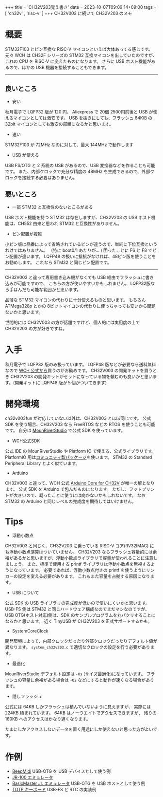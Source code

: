 +++
title = 'CH32V203覚え書き'
date = 2023-10-07T09:09:14+09:00
tags =  [ 'ch32v' , 'risc-v' ]
+++
CH32V003 に続いて CH32V203 のメモ

# 概要

STM32F103 とピン互換な RISC-V マイコンといえば大体あってる感じです。
元々 WCH は CH32F シリーズの STM32 互換マイコンを出していたのですが、これの CPU を RISC-V に変えたものになります。
さらに USB ホスト機能があるので、ほかの USB 機器を接続することもできます。

--- 

## 良いところ

- 安い

秋月電子で LQFP32 版が 120 円、
Aliexpress で 20個 2500円前後と USB が使えるマイコンとしては激安です。
USB を抜きにしても、フラッシュ 64KiB の 32bit マイコンとしても激安の部類になるかと思います。

- 速い

STM32F103 が 72MHz なのに対して、最大 144MHz で動作します

- USB が使える

USB FS/OTG と 2 系統の USB があるので、USB 変換器などを作ることも可能です。
また、内部クロックで充分な精度の 48MHz を生成できるので、外部クロックを接続する必要はありません。

## 悪いところ

- 一部 STM32 と互換性のないところがある

USB ホスト機能を持つ STM32 は存在しますが、CH32V203 の USB ホスト機能は、CH552 由来と思われ STM32 と互換性がありません。

- ピン配置が複雑

小ピン版は品番によって省略されているピンが違うので、単純に下位互換というわけではありません。
（特に boot0/1 あたりが… )
困ったことに F6 と F8 でピン配置が違います。
LQFP48 の扱いに抵抗がなければ、48ピン版を使うことをお勧めします。
これなら STM32 と同じピン配置です。<br>

---

CH32V003 と違って専用書き込み機がなくても USB 経由でフラッシュに書き込みが可能ですので、
こちらの方が使いやすいかもしれません。
LQFP32版なら手はんだも可能な範囲かと思います。<br>

品薄な STM32 マイコンの代わりに十分使えるものと思います。
もちろん ATMega328p とかの 8ビットマイコンの代わりに使っちゃっても安いから問題ないかと思います。<br>

世間的には CH32V003 の方が話題ですけど、個人的には実用度の上で CH32V203 の方が好きですね。

# 入手

秋月電子で LQFP32 版のみ扱っています。
LQFP48 版などが必要なら送料無料なので [WCH 公式から](https://ja.aliexpress.com/item/1005004350448639.htm)買うのがお勧めです。
CH32V003 の開発キットを買うとき CH32V203 の開発キットがセットになっている物を頼むのも良いかと思います。(開発キットに LQFP48 版が５個がついてきます)

# 開発環境

ch32v003fun が対応していない以外は、CH32V003 とほぼ同じです。
公式 SDK を使う場合、CH32V203 なら FreeRTOS などの RTOS を使うことも可能です。
自分は [MounRiverStudio](http://www.mounriver.com/) で公式 SDK を使っています。

- WCH公式SDK

公式 IDE の MounRiverStudio や Platform IO で使える、公式ライブラリです。
PlatformIO 用は[コミュニティ製パッケージ](https://github.com/Community-PIO-CH32V/platform-ch32v)を使います。
STM32 の Standard Peripheral Library とよく似ています。

- Arduino

CH32V003 と違って、WCH 公式
[Arduino Core for CH32V](https://github.com/openwch/arduino_core_ch32)
が唯一の解となります。
公式 SDK を Arduino で包んだものになります。
ただし、フットプリントが大きいので、凝ったことに使うには向かないかもしれないです。
なお STM32 の Arduino と同じレベルの完成度を期待してはいけません。

# Tips

- 浮動小数点

CH32V003 と同じく、CH32V203 に乗っている RISC-V コア(RV32IMAC) にも浮動小数点演算はついていません。
CH32V203 ならフラッシュ容量的には余裕があるかと思いますが、浮動小数点ライブラリで容量が使われることに注意しましょう。
また、標準で使用する printf ライブラリは浮動小数点を無視するようになっています。
必要であれば、浮動小数点付きの printf を使うようにリンカーの設定を変える必要があります。
これもまた容量を占拠する原因になります。<br>

- USB について

公式 SDK の USB ライブラリの完成度が低いので使いにくいかと思います。
USB-FS 側は STM32 と同じハードウェア構成なのでまだマシなのですが、
USB OTG(ホスト対応)側は、SDK のサンプルプログラムを丸パクリすることになるかと思います。
近く TinyUSB が CH32V203 を正式サポートするかも。

- SystemCoreClock

開発環境によって、内部クロックだったり外部クロックだったりデフォルト値が異なります。
`system_ch32v203.c` で適切なクロックの設定を行う必要があります。

- 最適化

MounRiverStudio デフォルト設定は `-Os` (サイズ最適化)になっています。
フラッシュの容量に余裕がある場合は `-O2` などにすると動作が速くなる場合があります。

- 隠しフラッシュ

公式には 64KB しかフラッシュは積んでいないように見えますが、
実際には 224KB 積まれています。
64KB はノーウエイトでアクセスできますが、
残りの　160KB へのアクセスはかなり遅くなります。

たまにしかアクセスしないデータを置く用途にしか使えないと思った方がよいです。

# 作例

- [BeepMidi](https://github.com/shippoiincho/beepmidi) USB-OTG を USB デバイスとして使う例
- [JR-100 エミュレータ](https://github.com/shippoiincho/jr100emulator_ch32v203)
- [BasicMaster Jr. エミュレータ](https://github.com/shippoiincho/BasicmasterEmulator) USB-OTG を USB ホストとして使う例
- [TOTP キーボード](https://github.com/shippoiincho/TOTPkey) USB-FS と RTC の実装例
